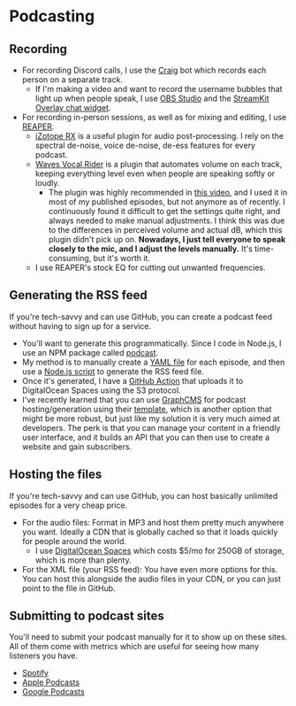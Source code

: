 # Podcasting

## Recording
- For recording Discord calls, I use the [Craig](https://craig.chat) bot which records each person on a separate track. 
	- If I'm making a video and want to record the username bubbles that light up when people speak, I use [OBS Studio](https://obsproject.com) and the [StreamKit Overlay chat widget](https://streamkit.discord.com/overlay).
- For recording in-person sessions, as well as for mixing and editing, I use [REAPER](https://www.reaper.fm). 
	- [iZotope RX](https://www.izotope.com/en/shop/rx.html) is a useful plugin for audio post-processing. I rely on the spectral de-noise, voice de-noise, de-ess features for every podcast.
	- [Waves Vocal Rider](https://www.waves.com/plugins/vocal-rider) is a plugin that automates volume on each track, keeping everything level even when people are speaking softly or loudly. 
		- The plugin was highly recommended in [this video](https://www.youtube.com/watch?v=gbMqrADV4RE), and I used it in most of my published episodes, but not anymore as of recently. I continuously found it difficult to get the settings quite right, and always needed to make manual adjustments. I think this was due to the differences in perceived volume and actual dB, which this plugin didn't pick up on. **Nowadays, I just tell everyone to speak closely to the mic, and I adjust the levels manually.** It's time-consuming, but it's worth it.
	- I use REAPER's stock EQ for cutting out unwanted frequencies.

## Generating the RSS feed
If you're tech-savvy and can use GitHub, you can create a podcast feed without having to sign up for a service.
- You'll want to generate this programmatically. Since I code in Node.js, I use an NPM package called [podcast](https://www.npmjs.com/package/podcast).
- My method is to manually create a [YAML file](https://github.com/solutions-podcast/podcast/blob/main/episodes/ep003.yml) for each episode, and then use a [Node.js script](https://github.com/solutions-podcast/podcast/blob/main/scripts/feed-gen.js) to generate the RSS feed file.
- Once it's generated, I have a [GitHub Action](https://github.com/solutions-podcast/podcast/blob/main/.github/workflows/update-rss.yml) that uploads it to DigitalOcean Spaces using the S3 protocol.
- I've recently learned that you can use [GraphCMS](https://graphcms.com) for podcast hosting/generation using their [template](https://graphcms.com/marketplace/templates/graphcms-podcast), which is another option that might be more robust, but just like my solution it is very much aimed at developers. The perk is that you can manage your content in a friendly user interface, and it builds an API that you can then use to create a website and gain subscribers.

## Hosting the files
If you're tech-savvy and can use GitHub, you can host basically unlimited episodes for a very cheap price.
- For the audio files: Format in MP3 and host them pretty much anywhere you want. Ideally a CDN that is globally cached so that it loads quickly for people around the world. 
	- I use [DigitalOcean Spaces](https://www.digitalocean.com/products/spaces) which costs $5/mo for 250GB of storage, which is more than plenty.
- For the XML file (your RSS feed): You have even more options for this. You can host this alongside the audio files in your CDN, or you can just point to the file in GitHub. 

## Submitting to podcast sites
You'll need to submit your podcast manually for it to show up on these sites. All of them come with metrics which are useful for seeing how many listeners you have.
- [Spotify](https://podcasters.spotify.com)
- [Apple Podcasts](https://podcasters.apple.com/support/897-submit-a-show)
- [Google Podcasts](https://podcasts.google.com)
